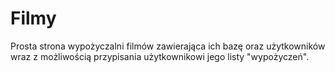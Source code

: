 # Filmy
Prosta strona wypożyczalni filmów zawierająca ich bazę oraz użytkowników wraz z możliwością przypisania użytkownikowi jego listy "wypożyczeń".
